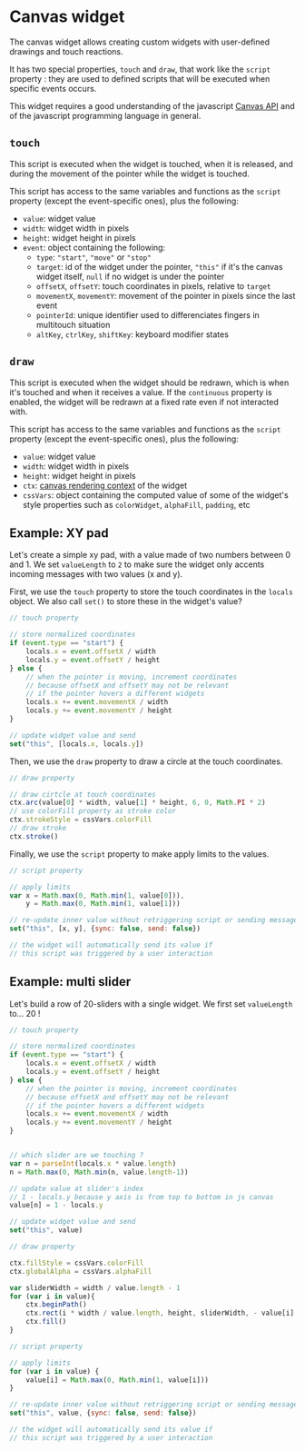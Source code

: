 # Canvas widget

The canvas widget allows creating custom widgets with user-defined drawings and touch reactions.

It has two special properties, `touch` and `draw`, that work like the `script` property : they are used to defined scripts that will be executed when specific events occurs.

This widget requires a good understanding of the javascript [Canvas API](https://developer.mozilla.org/en-US/docs/Web/API/Canvas_API) and of the javascript programming language in general.

## `touch`

This script is executed when the widget is touched, when it is released, and during the movement of the pointer while the widget is touched.

This script has access to the same variables and functions as the `script` property (except the event-specific ones), plus the following:

- `value`: widget value
- `width`: widget width in pixels
- `height`: widget height in pixels
- `event`: object containing the following:
    - `type`: `"start"`, `"move"` or `"stop"`
    - `target`: id of the widget under the pointer, `"this"` if it's the canvas widget itself, `null` if no widget is under the pointer
    - `offsetX`, `offsetY`: touch coordinates in pixels, relative to `target`
    - `movementX`, `movementY`: movement of the pointer in pixels since the last event
    - `pointerId`: unique identifier used to differenciates fingers in multitouch situation
    - `altKey`, `ctrlKey`, `shiftKey`: keyboard modifier states


## `draw`

This script is executed when the widget should be redrawn, which is when it's touched and when it receives a value. If the `continuous` property is enabled, the widget will be redrawn at a fixed rate even if not interacted with.

This script has access to the same variables and functions as the `script` property (except the event-specific ones), plus the following:

- `value`: widget value
- `width`: widget width in pixels
- `height`: widget height in pixels
- `ctx`: [canvas rendering context](https://developer.mozilla.org/en-US/docs/Web/API/CanvasRenderingContext2D) of the widget
- `cssVars`: object containing the computed value of some of the widget's style properties such as `colorWidget`, `alphaFill`, `padding`, etc

## Example: XY pad

Let's create a simple xy pad, with a value made of two numbers between 0 and 1. We set `valueLength` to `2` to make sure the widget only accents incoming messages with two values (x and y).

First, we use the `touch` property to store the touch coordinates in the `locals` object. We also call `set()` to store these in the widget's value?

```js
// touch property

// store normalized coordinates
if (event.type == "start") {
    locals.x = event.offsetX / width
    locals.y = event.offsetY / height
} else {
    // when the pointer is moving, increment coordinates
    // because offsetX and offsetY may not be relevant
    // if the pointer hovers a different widgets
    locals.x += event.movementX / width
    locals.y += event.movementY / height
}

// update widget value and send
set("this", [locals.x, locals.y])
```

Then, we use the `draw` property to draw a circle at the touch coordinates.

```js
// draw property

// draw cirtcle at touch coordinates
ctx.arc(value[0] * width, value[1] * height, 6, 0, Math.PI * 2)
// use colorFill property as stroke color
ctx.strokeStyle = cssVars.colorFill
// draw stroke
ctx.stroke()
```

Finally, we use the `script` property to make apply limits to the values.

```js
// script property

// apply limits
var x = Math.max(0, Math.min(1, value[0])),
    y = Math.max(0, Math.min(1, value[1]))

// re-update inner value without retriggering script or sending message
set("this", [x, y], {sync: false, send: false})

// the widget will automatically send its value if
// this script was triggered by a user interaction
```

## Example: multi slider

Let's build a row of 20-sliders with a single widget. We first set `valueLength` to... 20 !

```js
// touch property

// store normalized coordinates
if (event.type == "start") {
    locals.x = event.offsetX / width
    locals.y = event.offsetY / height
} else {
    // when the pointer is moving, increment coordinates
    // because offsetX and offsetY may not be relevant
    // if the pointer hovers a different widgets
    locals.x += event.movementX / width
    locals.y += event.movementY / height
}


// which slider are we touching ?
var n = parseInt(locals.x * value.length)
n = Math.max(0, Math.min(n, value.length-1))

// update value at slider's index
// 1 - locals.y because y axis is from top to bottom in js canvas
value[n] = 1 - locals.y

// update widget value and send
set("this", value)
```

```js
// draw property

ctx.fillStyle = cssVars.colorFill
ctx.globalAlpha = cssVars.alphaFill

var sliderWidth = width / value.length - 1
for (var i in value){
    ctx.beginPath()
    ctx.rect(i * width / value.length, height, sliderWidth, - value[i] * height)
    ctx.fill()
}
```

```js
// script property

// apply limits
for (var i in value) {
    value[i] = Math.max(0, Math.min(1, value[i]))
}

// re-update inner value without retriggering script or sending message
set("this", value, {sync: false, send: false})

// the widget will automatically send its value if
// this script was triggered by a user interaction
```

